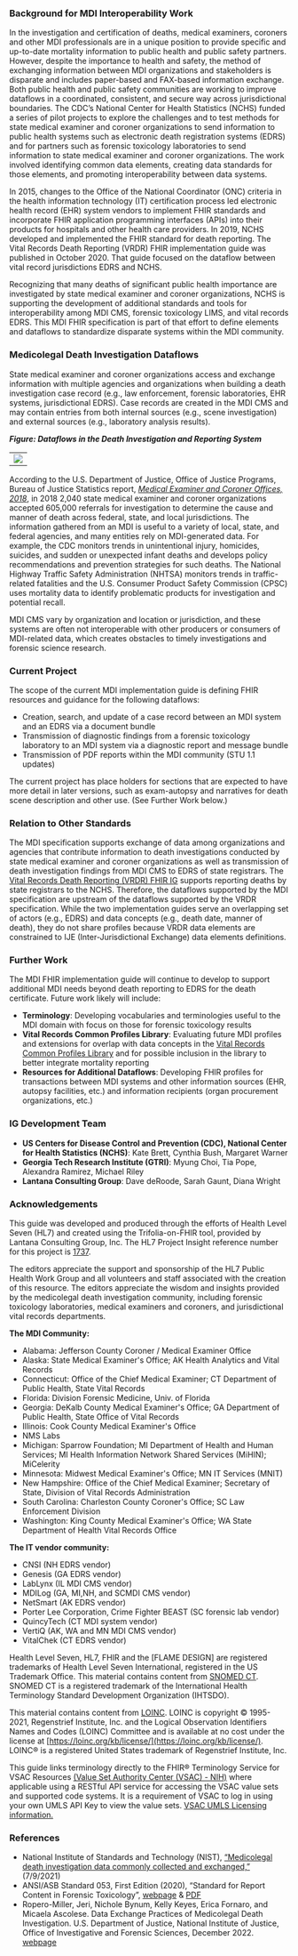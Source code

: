 ### Background for MDI Interoperability Work
In the investigation and certification of deaths, medical examiners, coroners and other MDI professionals are in a unique position to provide specific and up-to-date mortality information to public health and public safety partners. However, despite the importance to health and safety, the method of exchanging information between MDI organizations and stakeholders is disparate and includes paper-based and FAX-based information exchange. Both public health and public safety communities are working to improve dataflows in a coordinated, consistent, and secure way across jurisdictional boundaries. The CDC’s National Center for Health Statistics (NCHS) funded a series of pilot projects to explore the challenges and to test methods for state medical examiner and coroner organizations to send information to public health systems such as electronic death registration systems (EDRS) and for partners such as forensic toxicology laboratories to send information to state medical examiner and coroner organizations. The work involved identifying common data elements, creating data standards for those elements, and promoting interoperability between data systems.

In 2015, changes to the Office of the National Coordinator (ONC) criteria in the health information technology (IT) certification process led electronic health record (EHR) system vendors to implement FHIR standards and incorporate FHIR application programming interfaces (APIs) into their products for hospitals and other health care providers. In 2019, NCHS developed and implemented the FHIR standard for death reporting. The Vital Records Death Reporting (VRDR) FHIR implementation guide was published in October 2020. That guide focused on the dataflow between vital record jurisdictions EDRS and NCHS.

Recognizing that many deaths of significant public health importance are investigated by state medical examiner and coroner organizations, NCHS is supporting the development of additional standards and tools for interoperability among MDI CMS, forensic toxicology LIMS, and vital records EDRS. This MDI FHIR specification is part of that effort to define elements and dataflows to standardize disparate systems within the MDI community.

### Medicolegal Death Investigation Dataflows
State medical examiner and coroner organizations access and exchange information with multiple agencies and organizations when building a death investigation case record (e.g., law enforcement, forensic laboratories, EHR systems, jurisdictional EDRS). Case records are created in the MDI CMS and may contain entries from both internal sources (e.g., scene investigation) and external sources (e.g., laboratory analysis results).

***Figure: Dataflows in the Death Investigation and Reporting System***
<table><tr><td><img src="IG-image-MDI-data-flows-500.png" /></td></tr></table>

According to the U.S. Department of Justice, Office of Justice Programs, Bureau of Justice Statistics report, [*Medical Examiner and Coroner Offices, 2018*](https://bjs.ojp.gov/content/pub/pdf/meco18.pdf), in 2018 2,040 state medical examiner and coroner organizations accepted 605,000 referrals for investigation to determine the cause and manner of death across federal, state, and local jurisdictions. The information gathered from an MDI is useful to a variety of local, state, and federal agencies, and many entities rely on MDI-generated data. For example, the CDC monitors trends in unintentional injury, homicides, suicides, and sudden or unexpected infant deaths and develops policy recommendations and prevention strategies for such deaths. The National Highway Traffic Safety Administration (NHTSA) monitors trends in traffic-related fatalities and the U.S. Consumer Product Safety Commission (CPSC) uses mortality data to identify problematic products for investigation and potential recall.

MDI CMS vary by organization and location or jurisdiction, and these systems are often not interoperable with other producers or consumers of MDI-related data, which creates obstacles to timely investigations and forensic science research.

### Current Project
The scope of the current MDI implementation guide is defining FHIR resources and guidance for the following dataflows:
* Creation, search, and update of a case record between an MDI system and an EDRS via a document bundle
* Transmission of diagnostic findings from a forensic toxicology laboratory to an MDI system via a diagnostic report and message bundle
* Transmission of PDF reports within the MDI community (STU 1.1 updates)

The current project has place holders for sections that are expected to have more detail in later versions, such as exam-autopsy and narratives for death scene description and other use. (See Further Work below.)

### Relation to Other Standards
The MDI specification supports exchange of data among organizations and agencies that contribute information to death investigations conducted by state medical examiner and coroner organizations as well as transmission of death investigation findings from MDI CMS to EDRS of state registrars. The [Vital Records Death Reporting (VRDR) FHIR IG](http://hl7.org/fhir/us/vrdr/) supports reporting deaths by state registrars to the NCHS. Therefore, the dataflows supported by the MDI specification are upstream of the dataflows supported by the VRDR specification. While the two implementation guides serve an overlapping set of actors (e.g., EDRS) and data concepts (e.g., death date, manner of death), they do not share profiles because VRDR data elements are constrained to IJE (Inter-Jurisdictional Exchange) data elements definitions.

### Further Work
The MDI FHIR implementation guide will continue to develop to support additional MDI needs beyond death reporting to EDRS for the death certificate. Future work likely will include:
* **Terminology**: Developing vocabularies and terminologies useful to the MDI domain with focus on those for forensic toxicology results 
* **Vital Records Common Profiles Library**: Evaluating future MDI profiles and extensions for overlap with data concepts in the [Vital Records Common Profiles Library](http://hl7.org/fhir/us/vr-common-library/) and for possible inclusion in the library to better integrate mortality reporting
* **Resources for Additional Dataflows**: Developing FHIR profiles for transactions between MDI systems and other information sources (EHR, autopsy facilities, etc.) and information recipients (organ procurement organizations, etc.)

### IG Development Team
* **US Centers for Disease Control and Prevention (CDC), National Center for Health Statistics (NCHS)**: Kate Brett, Cynthia Bush, Margaret Warner
* **Georgia Tech Research Institute (GTRI)**: Myung Choi, Tia Pope, Alexandra Ramirez, Michael Riley 
* **Lantana Consulting Group**: Dave deRoode, Sarah Gaunt, Diana Wright

### Acknowledgements
This guide was developed and produced through the efforts of Health Level Seven (HL7) and created using the Trifolia-on-FHIR tool, provided by Lantana Consulting Group, Inc. The HL7 Project Insight reference number for this project is [1737](https://www.hl7.org/special/Committees/projman/searchableProjectIndex.cfm?action=edit&ProjectNumber=1737).

The editors appreciate the support and sponsorship of the HL7 Public Health Work Group and all volunteers and staff associated with the creation of this resource. The editors appreciate the wisdom and insights provided by the medicolegal death investigation community, including forensic toxicology laboratories, medical examiners and coroners, and jurisdictional vital records departments.

**The MDI Community:**
* Alabama: Jefferson County Coroner / Medical Examiner Office
* Alaska: State Medical Examiner's Office; AK Health Analytics and Vital Records
* Connecticut: Office of the Chief Medical Examiner; CT Department of Public Health, State Vital Records
* Florida: Division Forensic Medicine, Univ. of Florida
* Georgia: DeKalb County Medical Examiner's Office; GA Department of Public Health, State Office of Vital Records
* Illinois: Cook County Medical Examiner's Office
* NMS Labs
* Michigan: Sparrow Foundation; MI Department of Health and Human Services; MI Health Information Network Shared Services (MiHIN); MiCelerity
* Minnesota: Midwest Medical Examiner's Office; MN IT Services (MNIT) 
* New Hampshire: Office of the Chief Medical Examiner; Secretary of State, Division of Vital Records Administration
* South Carolina: Charleston County Coroner's Office; SC Law Enforcement Division
* Washington: King County Medical Examiner's Office; WA State Department of Health Vital Records Office

**The IT vendor community:**
* CNSI (NH EDRS vendor)
* Genesis (GA EDRS vendor)
* LabLynx (IL MDI CMS vendor)
* MDILog (GA, MI,NH, and SCMDI CMS vendor)
* NetSmart (AK EDRS vendor)
* Porter Lee Corporation, Crime Fighter BEAST (SC forensic lab vendor) 
* QuincyTech (CT MDI system vendor)
* VertiQ (AK, WA and MN MDI CMS vendor)
* VitalChek (CT EDRS vendor)

Health Level Seven, HL7, FHIR and the [FLAME DESIGN] are registered trademarks of Health Level Seven International, registered in the US Trademark Office.
This material contains content from [SNOMED CT](http://www.ihtsdo.org/snomed-ct/). SNOMED CT is a registered trademark of the International Health Terminology Standard Development Organization (IHTSDO).

This material contains content from [LOINC](http://loinc.org). LOINC is copyright © 1995-2021, Regenstrief Institute, Inc. and the Logical Observation Identifiers Names and Codes (LOINC) Committee and is available at no cost under the license at [https://loinc.org/kb/license/](https://loinc.org/kb/license/). LOINC® is a registered United States trademark of Regenstrief Institute, Inc.

This guide links terminology directly to the FHIR® Terminology Service for VSAC Resources [(Value Set Authority Center (VSAC) - NIH)](https://vsac.nlm.nih.gov/) where applicable using a RESTful API service for accessing the VSAC value sets and supported code systems. It is a requirement of VSAC to log in using your own UMLS API Key to view the value sets. [VSAC UMLS Licensing information.](https://www.nlm.nih.gov/vsac/support/usingvsac/requestumlslicense.html)

### References
* National Institute of Standards and Technology (NIST), [“Medicolegal death investigation data commonly collected and exchanged,”](https://www.nist.gov/system/files/documents/2021/07/14/MDI%20data%20commonly%20collected%20and%20exchanged_REFERENCE_07092021_0.pdf) (7/9/2021)
* ANSI/ASB Standard 053, First Edition (2020), “Standard for Report Content in Forensic Toxicology”, [webpage](https://www.aafs.org/asb-standard/standard-report-content-forensic-toxicology) & [PDF](https://www.aafs.org/sites/default/files/media/documents/053_Std_e1.pdf)
* Ropero-Miller, Jeri, Nichole Bynum, Kelly Keyes, Erica Fornaro, and Micaela Ascolese. Data Exchange Practices of Medicolegal Death Investigation. U.S. Department of Justice, National Institute of Justice, Office of Investigative and Forensic Sciences, December 2022. [webpage](https://forensiccoe.org/private/63da9032991eb)